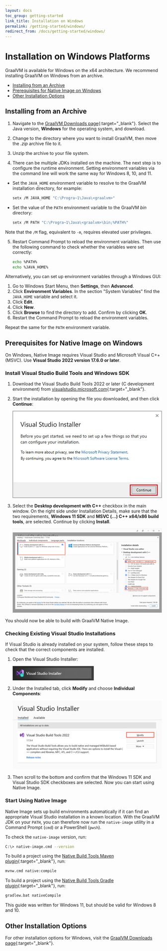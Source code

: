 ```yaml
---
layout: docs
toc_group: getting-started
link_title: Installation on Windows
permalink: /getting-started/windows/
redirect_from: /docs/getting-started/windows/
---
```


# Installation on Windows Platforms

GraalVM is available for Windows on the x64 architecture.
We recommend installing GraalVM on Windows from an archive.

* [Installing from an Archive](#installing-from-an-archive)
* [Prerequisites for Native Image on Windows](#prerequisites-for-native-image-on-windows)
* [Other Installation Options](#other-installation-options)

## Installing from an Archive

1. Navigate to the [GraalVM Downloads page](https://www.graalvm.org/downloads/){:target="_blank"}. Select the Java version, **Windows** for the operating system, and download.

2. Change to the directory where you want to install GraalVM, then move the _.zip_ archive file to it.

3. Unzip the archive to your file system.

4. There can be multiple JDKs installed on the machine. The next step is to configure the runtime environment. Setting environment variables via the command line will work the same way for Windows 8, 10, and 11.
  - Set the `JAVA_HOME` environment variable to resolve to the GraalVM installation directory, for example:
    ```bash
    setx /M JAVA_HOME "C:\Progra~1\Java\<graalvm>"
    ```
  - Set the value of the `PATH` environment variable to the GraalVM _bin_ directory:
    ```bash
    setx /M PATH "C:\Progra~1\Java\<graalvm>\bin;%PATH%"
    ```
  Note that the `/M` flag, equivalent to `-m`, requires elevated user privileges.

5. Restart Command Prompt to reload the environment variables. Then use the following command to check whether the variables were set correctly:
    ```bash
    echo %PATH%
    echo %JAVA_HOME%
    ```

Alternatively, you can set up environment variables through a Windows GUI:

1. Go to Windows Start Menu, then **Settings**, then **Advanced**.
2. Click **Environment Variables**. In the section "System Variables" find the `JAVA_HOME` variable and select it.
3. Click **Edit**.
4. Click **New**.
5. Click **Browse** to find the directory to add. Confirm by clicking **OK**.
6. Restart the Command Prompt to reload the environment variables.

Repeat the same for the `PATH` environment variable.

## Prerequisites for Native Image on Windows

On Windows, Native Image requires Visual Studio and Microsoft Visual C++(MSVC).
Use **Visual Studio 2022 version 17.6.0 or later**.

### Install Visual Studio Build Tools and Windows SDK

1. Download the Visual Studio Build Tools 2022 or later (C development environment) from [visualstudio.microsoft.com](https://visualstudio.microsoft.com/thank-you-downloading-visual-studio/?sku=BuildTools&rel=16){:target="_blank"}.

2. Start the installation by opening the file you downloaded, and then click **Continue**:

    ![Install Visual Studio Build Tools](img/visual_studio_installer.png)

3. Select the **Desktop development with C++** checkbox in the main window. On the right side under Installation Details, make sure that the two requirements, **Windows 11 SDK** and **MSVC (...) C++ x64/x86 build tools**, are selected. Continue by clicking **Install**.

    ![Select Desktop development with C++](img/desktop_development_with_C.png)

You should now be able to build with GraalVM Native Image.

### Checking Existing Visual Studio Installations

If Visual Studio is already installed on your system, follow these steps to check that the correct components are installed.

1. Open the Visual Studio Installer:

    ![Open the Visual Studio Installer](img/open_vs_installer.png)

2. Under the Installed tab, click **Modify** and choose **Individual Components**:

    ![Visual Studio Installed Components](img/visual-studio-installed-components-modify.png)

3. Then scroll to the bottom and confirm that the Windows 11 SDK and Visual Studio SDK checkboxes are selected. Now you can start using Native Image.

### Start Using Native Image

Native Image sets up build environments automatically if it can find an appropriate Visual Studio installation in a known location.
With the GraalVM JDK on your `PATH`, you can therefore now run the `native-image` utility in a Command Prompt (`cmd`) or a PowerShell (`pwsh`).

To check the `native-image` version, run:
```bash
C:\> native-image.cmd --version
```

To build a project using the [Native Build Tools Maven plugin](https://graalvm.github.io/native-build-tools/latest/maven-plugin.html){:target="_blank"}, run:
```bash
mvnw.cmd native:compile
```

To build a project using the [Native Build Tools Gradle plugin](https://graalvm.github.io/native-build-tools/latest/gradle-plugin.html){:target="_blank"}, run:
```bash
gradlew.bat nativeCompile
```

This guide was written for Windows 11, but should be valid for Windows 8 and 10.

## Other Installation Options

For other installation options for Windows, visit the [GraalVM Downloads page](https://www.graalvm.org/downloads/){:target="_blank"}.